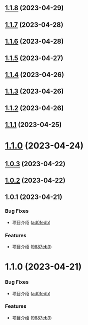 ## [1.1.8](https://github.com/Flandre3569/vigor.js/compare/v1.1.7...v1.1.8) (2023-04-29)



## [1.1.7](https://github.com/Flandre3569/vigor.js/compare/v1.1.6...v1.1.7) (2023-04-28)



## [1.1.6](https://github.com/Flandre3569/vigor.js/compare/v1.1.5...v1.1.6) (2023-04-28)



## [1.1.5](https://github.com/Flandre3569/vigor.js/compare/v1.1.4...v1.1.5) (2023-04-27)



## [1.1.4](https://github.com/Flandre3569/vigor.js/compare/v1.1.3...v1.1.4) (2023-04-26)



## [1.1.3](https://github.com/Flandre3569/vigor.js/compare/v1.1.2...v1.1.3) (2023-04-26)



## [1.1.2](https://github.com/Flandre3569/vigor.js/compare/v1.1.1...v1.1.2) (2023-04-26)



## [1.1.1](https://github.com/Flandre3569/vigor.js/compare/v1.1.0...v1.1.1) (2023-04-25)



# [1.1.0](https://github.com/Flandre3569/vigor.js/compare/v1.0.3...v1.1.0) (2023-04-24)



## [1.0.3](https://github.com/Flandre3569/vigor.js/compare/v1.0.2...v1.0.3) (2023-04-22)



## [1.0.2](https://github.com/Flandre3569/vigor.js/compare/v1.0.1...v1.0.2) (2023-04-22)



## 1.0.1 (2023-04-21)


### Bug Fixes

* 项目介绍 ([ad0fedb](https://github.com/Flandre3569/vigor.js/commit/ad0fedb8d2231988ff6b579b5ef4d843de66bd09))


### Features

* 项目介绍 ([9887eb3](https://github.com/Flandre3569/vigor.js/commit/9887eb30ec728d4157c81d09d3075c9b649fa163))



# 1.1.0 (2023-04-21)


### Bug Fixes

* 项目介绍 ([ad0fedb](https://github.com/Flandre3569/vigor.js/commit/ad0fedb8d2231988ff6b579b5ef4d843de66bd09))


### Features

* 项目介绍 ([9887eb3](https://github.com/Flandre3569/vigor.js/commit/9887eb30ec728d4157c81d09d3075c9b649fa163))



